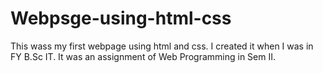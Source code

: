 # Webpsge-using-html-css
This wass my first webpage using html and css. 
I created it when I was in FY B.Sc IT.
It was an assignment of Web Programming in Sem II. 
